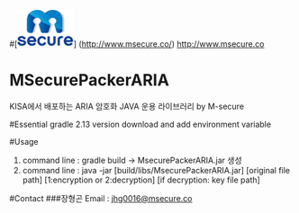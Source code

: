 
#[![MSecure](/MSecure.png)] (http://www.msecure.co/) <http://www.msecure.co>

# MSecurePackerARIA
KISA에서 배포하는 ARIA 암호화 JAVA 운용 라이브러리 by M-secure

#Essential
gradle 2.13 version download and add environment variable

#Usage
1. command line : gradle build -> MsecurePackerARIA.jar 생성
2. command line : java -jar [build/libs/MsecurePackerARIA.jar] [original file path] [1:encryption or 2:decryption] [if decryption: key file path]


#Contact
###장형곤
Email : jhg0016@msecure.co
